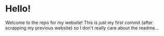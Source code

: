 # Hello!
Welcome to the repo for my website! This is just my first commit (after scrapping my previous website) so I don't really care about the readme...